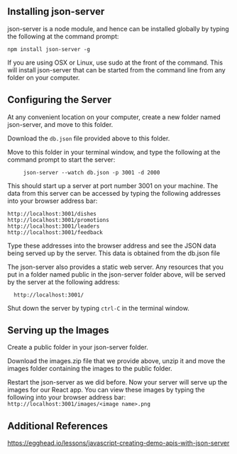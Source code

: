 ## Installing json-server

json-server is a node module, and hence can be installed globally by typing the following at the command prompt:

```
npm install json-server -g
```

If you are using OSX or Linux, use sudo at the front of the command. This will install json-server that can be started from the command line from any folder on your computer.

## Configuring the Server

At any convenient location on your computer, create a new folder named json-server, and move to this folder.

Download the `db.json` file provided above to this folder.

Move to this folder in your terminal window, and type the following at the command prompt to start the server:

```
     json-server --watch db.json -p 3001 -d 2000
```

This should start up a server at port number 3001 on your machine. The data from this server can be accessed by typing the following addresses into your browser address bar:

```
http://localhost:3001/dishes
http://localhost:3001/promotions
http://localhost:3001/leaders
http://localhost:3001/feedback
```

Type these addresses into the browser address and see the JSON data being served up by the server. This data is obtained from the db.json file

The json-server also provides a static web server. Any resources that you put in a folder named public in the json-server folder above, will be served by the server at the following address:

```
  http://localhost:3001/
```

Shut down the server by typing `ctrl-C` in the terminal window.

## Serving up the Images

Create a public folder in your json-server folder.

Download the images.zip file that we provide above, unzip it and move the images folder containing the images to the public folder.

Restart the json-server as we did before. Now your server will serve up the images for our React app. You can view these images by typing the following into your browser address bar:
`http://localhost:3001/images/<image name>.png`

## Additional References

https://egghead.io/lessons/javascript-creating-demo-apis-with-json-server
